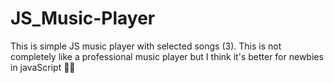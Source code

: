 # JS_Music-Player
This is simple JS music player with selected songs (3). This is not completely like a professional music player but I think it's better for newbies in javaScript 🥰😘
